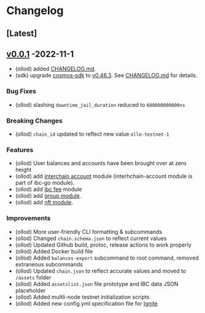 <!--
Guiding Principles:

Changelogs are for humans, not machines.
There should be an entry for every single version.
The same types of changes should be grouped.
Versions and sections should be linkable.
The latest version comes first.
The release date of each version is displayed.
Mention whether you follow Semantic Versioning.

Usage:

Change log entries are to be added to the Unreleased section under the
appropriate stanza (see below). Each entry should ideally include a tag and
the Github issue reference in the following format:

* (<tag>) \#<issue-number> message

The issue numbers will later be link-ified during the release process so you do
not have to worry about including a link manually, but you can if you wish.

Types of changes (Stanzas):

"Features" for new features.
"Improvements" for changes in existing functionality.
"Deprecated" for soon-to-be removed features.
"Bug Fixes" for any bug fixes.
"Client Breaking" for breaking CLI commands and REST routes.
"State Machine Breaking" for breaking the AppState

Ref: https://keepachangelog.com/en/1.0.0/
-->

# Changelog

## [Latest]

## [v0.0.1] -2022-11-1

* (ollod) added [CHANGELOG.md](https://github.com/OllO-Station/ollo/blob/v0.0.1/CHANGELOG.md).
* (sdk) upgrade [cosmos-sdk](https://github.com/cosmos/cosmos-sdk) to [v0.46.3](https://github.com/cosmos/cosmos-sdk/releases/tag/v0.46.3). See [CHANGELOG.md](https://github.com/OllO-Station/blob/v0.46.3/CHANGELOG.md) for details.
  

### Bug Fixes

* (ollod) slashing `downtime_jail_duration` reduced to `600000000000ns`

### Breaking Changes

* (ollod) `chain_id` updated to reflect new value `ollo-testnet-1`

### Features

* (ollod) User balances and accounts have been brought over at zero height
* (ollod) add [interchain account](https://github.com/cosmos/ibc-go/tree/main/modules/apps/27-interchain-accounts) module (interhchain-account module is part of ibc-go module).
* (ollod) add [ibc fee](https://github.com/cosmos/ibc-go/tree/main/modules/apps/29-fee) module
* (ollod) add [group module](https://github.com/cosmos/cosmos-sdk).
* (ollod) add [nft module](https://github.com/cosmos/cosmos-sdk).

### Improvements

* (ollod) More user-friendly CLI formatting & subcommands
* (ollod) Changed `chain.schema.json` to reflect current values
* (ollod) Updated Github build, protoc, release actions to work properly
* (ollod) Added Docker build file
* (ollod) Added `balances-export` subcommand to root command, removed extraneous subcommands
* (ollod) Updated `chain.json` to reflect accurate values and moved to `/assets` folder
* (ollod) Added `assetslist.json` file prototype and IBC data JSON placeholder
* (ollod) Added multli-node testnet initialization scripts
* (ollod) Added new config.yml specification file for [Ignite](https://github.com/ignite/cli)

<!-- Release links -->

[Unreleased]: https://github.com/OllO-Station/ollo/compare/v0.0.1...HEAD
[v0.0.1]: https://github.com/OllO-Station/ollo/releases/tag/v0.0.1
